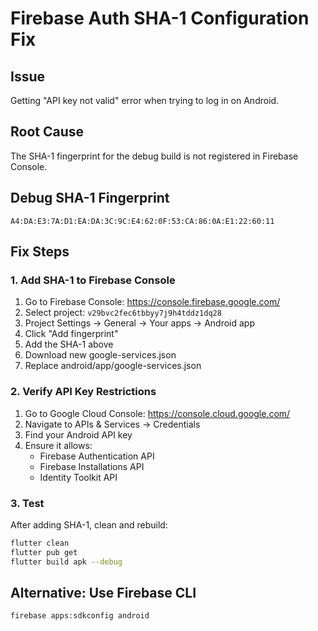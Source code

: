 # Firebase Auth SHA-1 Configuration Fix

## Issue
Getting "API key not valid" error when trying to log in on Android.

## Root Cause
The SHA-1 fingerprint for the debug build is not registered in Firebase Console.

## Debug SHA-1 Fingerprint
```
A4:DA:E3:7A:D1:EA:DA:3C:9C:E4:62:0F:53:CA:86:0A:E1:22:60:11
```

## Fix Steps

### 1. Add SHA-1 to Firebase Console
1. Go to Firebase Console: https://console.firebase.google.com/
2. Select project: `v29bvc2fec6tbbyy7j9h4tddz1dq28`
3. Project Settings → General → Your apps → Android app
4. Click "Add fingerprint"
5. Add the SHA-1 above
6. Download new google-services.json
7. Replace android/app/google-services.json

### 2. Verify API Key Restrictions
1. Go to Google Cloud Console: https://console.cloud.google.com/
2. Navigate to APIs & Services → Credentials
3. Find your Android API key
4. Ensure it allows:
   - Firebase Authentication API
   - Firebase Installations API
   - Identity Toolkit API

### 3. Test
After adding SHA-1, clean and rebuild:
```bash
flutter clean
flutter pub get
flutter build apk --debug
```

## Alternative: Use Firebase CLI
```bash
firebase apps:sdkconfig android
```
